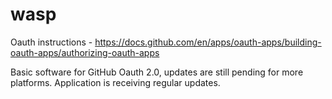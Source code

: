 # wasp
 
Oauth instructions - 
https://docs.github.com/en/apps/oauth-apps/building-oauth-apps/authorizing-oauth-apps

Basic software for GitHub Oauth 2.0, updates are still pending for more platforms.
Application is receiving regular updates.
